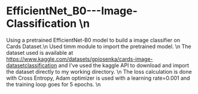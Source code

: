 # EfficientNet_B0---Image-Classification \n

Using a pretrained EfficientNet-B0 model to build a image classifier on Cards Dataset.\n
Used timm module to import the pretrained model. \n
The dataset used is available at https://www.kaggle.com/datasets/gpiosenka/cards-image-datasetclassification and I've used the kaggle API to download and import the dataset directly to my working directory. \n
The loss calculation is done with Cross Entropy, Adam optimizer is used with a learning rate=0.001 and the training loop goes for 5 epochs. \n
